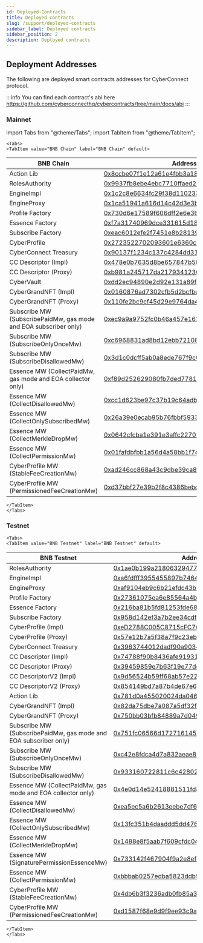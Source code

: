 ```yaml
---
id: Deployed-Contracts
title: Deployed contracts
slug: /support/deployed-contracts
sidebar_label: Deployed contracts
sidebar_position: 2
description: Deployed contracts
---
```


## Deployment Addresses

The following are deployed smart contracts addresses for CyberConnect protocol.

:::info
You can find each contract's abi here https://github.com/cyberconnecthq/cybercontracts/tree/main/docs/abi
:::

### Mainnet

import Tabs from "@theme/Tabs";
import TabItem from "@theme/TabItem";

```mdx-code-block
<Tabs>
<TabItem value="BNB Chain" label="BNB Chain" default>
```

| BNB Chain                                 | Address                                                                                                              |
| ----------------------------------------- | -------------------------------------------------------------------------------------------------------------------- |
| Action Lib                                | [0x8ccbe07f1e12a61e4fbb3a1895d35dce001ff73a](https://bscscan.com/address/0x8ccbe07f1e12a61e4fbb3a1895d35dce001ff73a) |
| RolesAuthority                            | [0x9937fb8ebe4ebc7710ffaed246584603f390be3e](https://bscscan.com/address/0x9937fb8ebe4ebc7710ffaed246584603f390be3e) |
| EngineImpl                                | [0x1c2c8e6634fc29f38d110233b5370a1b7ebbb6e5](https://bscscan.com/address/0x1c2c8e6634fc29f38d110233b5370a1b7ebbb6e5) |
| EngineProxy                               | [0x1ca51941a616d14c42d3e3b9e6e687d7f5054c3a](https://bscscan.com/address/0x1ca51941a616d14c42d3e3b9e6e687d7f5054c3a) |
| Profile Factory                           | [0x730d6e17589f606dff2e6e36c7abd8a8c2b40f91](https://bscscan.com/address/0x730d6e17589f606dff2e6e36c7abd8a8c2b40f91) |
| Essence Factory                           | [0xf7a31740969dce331615d189d355e5edf2b80b70](https://bscscan.com/address/0xf7a31740969dce331615d189d355e5edf2b80b70) |
| Subscribe Factory                         | [0xeac6012efe2f7451e8b28139e8d23bb3b540fecb](https://bscscan.com/address/0xeac6012efe2f7451e8b28139e8d23bb3b540fecb) |
| CyberProfile                                | [0x2723522702093601e6360cae665518c4f63e9da6](https://bscscan.com/address/0x2723522702093601e6360cae665518c4f63e9da6) |
| CyberConnect Treasury                     | [0x90137f1234c137c4284dd317303f2717c871f70a](https://bscscan.com/address/0x90137f1234c137c4284dd317303f2717c871f70a) |
| CC Descriptor (Impl)                      | [0x478e0b7635d8be657847b58198c652b4a091708b](https://bscscan.com/address/0x478e0b7635d8be657847b58198c652b4a091708b) |
| CC Descriptor (Proxy)                     | [0xb981a245717da217934123026b531834aa80896d](https://bscscan.com/address/0xb981a245717da217934123026b531834aa80896d) |
| CyberVault                                | [0xdd2ec94890e2d92e131a89f73bfe124137e0c10e](https://bscscan.com/address/0xdd2ec94890e2d92e131a89f73bfe124137e0c10e) |
| CyberGrandNFT (Impl)                      | [0x0160876ad7302cfb5d2bcfbe664a436a69383a12](https://bscscan.com/address/0x0160876ad7302cfb5d2bcfbe664a436a69383a12) |
| CyberGrandNFT (Proxy)                     | [0x110fe2bc9cf45d29e9764da4f6274abf13111efc](https://bscscan.com/address/0x110fe2bc9cf45d29e9764da4f6274abf13111efc) |
| Subscribe MW (SubscribePaidMw, gas mode and EOA subscriber only)            | [0xec9a9a9752fc0b46a457e161de39ba54aad5324b](https://bscscan.com/address/0xec9a9a9752fc0b46a457e161de39ba54aad5324b) |
| Subscribe MW (SubscribeOnlyOnceMw)        | [0xc6968831ad8bd12ebb72108f6e4c51432580870d](https://bscscan.com/address/0xc6968831ad8bd12ebb72108f6e4c51432580870d) |
| Subscribe MW (SubscribeDisallowedMw)      | [0x3d1c0dcff5ab0a8ede767f9c094b9e12940f6428](https://bscscan.com/address/0x3d1c0dcff5ab0a8ede767f9c094b9e12940f6428) |
| Essence MW (CollectPaidMw, gas mode and EOA collector only)                | [0xf89d252629080fb7ded7781a3b99feb3642315a8](https://bscscan.com/address/0xf89d252629080fb7ded7781a3b99feb3642315a8) |
| Essence MW (CollectDisallowedMw)          | [0xcc1d623be97c37b19c64adbd35390260460b92e7](https://bscscan.com/address/0xcc1d623be97c37b19c64adbd35390260460b92e7) |
| Essence MW (CollectOnlySubscribedMw)      | [0x26a39e0ecab95b76fbbf593331e25caaa13f83c7](https://bscscan.com/address/0x26a39e0ecab95b76fbbf593331e25caaa13f83c7) |
| Essence MW (CollectMerkleDropMw)          | [0x0642cfcba1e391e3affc2270fd2a20e468bceeaa](https://bscscan.com/address/0x0642cfcba1e391e3affc2270fd2a20e468bceeaa) |
| Essence MW (CollectPermissionMw)          | [0x01fafdbfbb1a56d4a58bb1f7472fb866922ff6c4](https://bscscan.com/address/0x01fafdbfbb1a56d4a58bb1f7472fb866922ff6c4) |
| CyberProfile MW (StableFeeCreationMw)       | [0xad246cc868a43c9dbe39ca814860b88714e20822](https://bscscan.com/address/0xad246cc868a43c9dbe39ca814860b88714e20822) |
| CyberProfile MW (PermissionedFeeCreationMw) | [0xd37bbf27e39b2f8c4386bebccda0850eeffd2a82](https://bscscan.com/address/0xd37bbf27e39b2f8c4386bebccda0850eeffd2a82) |

```mdx-code-block
</TabItem>
</Tabs>
```

### Testnet

```mdx-code-block
<Tabs>
<TabItem value="BNB Testnet" label="BNB Testnet" default>
```

| BNB Testnet                               | Address                                                                                                                      |
| ----------------------------------------- | ---------------------------------------------------------------------------------------------------------------------------- |
| RolesAuthority                            | [0x1ae0b199a2180632947721d9c5ebc9daf0ec10e5](https://testnet.bscscan.com/address/0x1ae0b199a2180632947721d9c5ebc9daf0ec10e5) |
| EngineImpl                                | [0xa6fdfff3955455897b746432f945eab3b5fb5c1f](https://testnet.bscscan.com/address/0xa6fdfff3955455897b746432f945eab3b5fb5c1f) |
| EngineProxy                               | [0xaf9104eb9c6b21efdc43baaaee70662d6cce8798](https://testnet.bscscan.com/address/0xaf9104eb9c6b21efdc43baaaee70662d6cce8798) |
| Profile Factory                           | [0x27361075ea6e85564a4b00f5828235fc4c8c2e32](https://testnet.bscscan.com/address/0x27361075ea6e85564a4b00f5828235fc4c8c2e32) |
| Essence Factory                           | [0x216ba81b5fd81253fde6888039c6001d6f891efb](https://testnet.bscscan.com/address/0x216ba81b5fd81253fde6888039c6001d6f891efb) |
| Subscribe Factory                         | [0x958d142ef3a7b2ee34cdf1f81c135fb91a454a5c](https://testnet.bscscan.com/address/0x958d142ef3a7b2ee34cdf1f81c135fb91a454a5c) |
| CyberProfile (Impl)                         | [0xeD2788C005C8715cFC7C2A29fF81B40b479Cc6fb](https://testnet.bscscan.com/address/0xeD2788C005C8715cFC7C2A29fF81B40b479Cc6fb) |
| CyberProfile (Proxy)                        | [0x57e12b7a5f38a7f9c23ebd0400e6e53f2a45f271](https://testnet.bscscan.com/address/0x57e12b7a5f38a7f9c23ebd0400e6e53f2a45f271) |
| CyberConnect Treasury                     | [0x3963744012dadf90a9034ea1068f53108b1a3834](https://testnet.bscscan.com/address/0x3963744012dadf90a9034ea1068f53108b1a3834) |
| CC Descriptor (Impl)                      | [0x74788f90b8436afe91931c17a01023bce5d89c0f](https://testnet.bscscan.com/address/0x74788f90b8436afe91931c17a01023bce5d89c0f) |
| CC Descriptor (Proxy)                     | [0x39459859e7b63f19e77ddcc38f65a519d88dba8a](https://testnet.bscscan.com/address/0x39459859e7b63f19e77ddcc38f65a519d88dba8a) |
| CC DescriptorV2 (Impl)                    | [0x9d56524b59ff68ab57e22b8384cb5dcf9ce2068d](https://testnet.bscscan.com/address/0x9d56524b59ff68ab57e22b8384cb5dcf9ce2068d) |
| CC DescriptorV2 (Proxy)                   | [0x854149bd7a87b4de67e642d792b4ae7954835844](https://testnet.bscscan.com/address/0x854149bd7a87b4de67e642d792b4ae7954835844) |
| Action Lib                                | [0x781d0a455020024da046f823d9ea076b76a873f3](https://testnet.bscscan.com/address/0x781d0a455020024da046f823d9ea076b76a873f3) |
| CyberGrandNFT (Impl)                      | [0x82da75dbe7a087a5df32f0f4cc22da269369e922](https://testnet.bscscan.com/address/0x82da75dbe7a087a5df32f0f4cc22da269369e922) |
| CyberGrandNFT (Proxy)                     | [0x750bb03bfb84889a7d049969fb26ab53ea2e1541](https://testnet.bscscan.com/address/0x750bb03bfb84889a7d049969fb26ab53ea2e1541) |
| Subscribe MW (SubscribePaidMw, gas mode and EOA subscriber only)            | [0x751fc06566d17271614578849eb6c28fb1142ccc](https://testnet.bscscan.com/address/0x751fc06566d17271614578849eb6c28fb1142ccc) |
| Subscribe MW (SubscribeOnlyOnceMw)        | [0xc42e8fdca4d7a832aeae8355834ea71fd8439e1f](https://testnet.bscscan.com/address/0xc42e8fdca4d7a832aeae8355834ea71fd8439e1f) |
| Subscribe MW (SubscribeDisallowedMw)      | [0x933160722811c6c42802bea059674aa2446cd731](https://testnet.bscscan.com/address/0x933160722811c6c42802bea059674aa2446cd731) |
| Essence MW (CollectPaidMw, gas mode and EOA collector only)                | [0x4e0d14e52418881511fd8156585d4b03eec1ff36](https://testnet.bscscan.com/address/0x4e0d14e52418881511fd8156585d4b03eec1ff36) |
| Essence MW (CollectDisallowedMw)          | [0xea5ec5a6b2613eebe7df63a6ac394759514baa3f](https://testnet.bscscan.com/address/0xea5ec5a6b2613eebe7df63a6ac394759514baa3f) |
| Essence MW (CollectOnlySubscribedMw)      | [0x13fc351b4daaddd5dd4768ca62f41a10fe548642](https://testnet.bscscan.com/address/0x13fc351b4daaddd5dd4768ca62f41a10fe548642) |
| Essence MW (CollectMerkleDropMw)          | [0x1488e8f5aab7f609cfdc04997d5c73e4d7b6ad0d](https://testnet.bscscan.com/address/0x1488e8f5aab7f609cfdc04997d5c73e4d7b6ad0d) |
| Essence MW (SignaturePermissionEssenceMw) | [0x733142f467904f9a2e8efa0119523d3cc7a99b0b](https://testnet.bscscan.com/address/0x733142f467904f9a2e8efa0119523d3cc7a99b0b) |
| Essence MW (CollectPermissionMw)          | [0xbbbab0257edba5823ddb5aa62c08f07bd0d302d9](https://testnet.bscscan.com/address/0xbbbab0257edba5823ddb5aa62c08f07bd0d302d9) |
| CyberProfile MW (StableFeeCreationMw)       | [0x4db6b3f3236adb0fb85a3957e740f07481c1dc99](https://testnet.bscscan.com/address/0x4db6b3f3236adb0fb85a3957e740f07481c1dc99) |
| CyberProfile MW (PermissionedFeeCreationMw) | [0xd1587f68e9d9f9ee93c9aa6fc60c7da414e90818](https://testnet.bscscan.com/address/0xd1587f68e9d9f9ee93c9aa6fc60c7da414e90818) |

```mdx-code-block
</TabItem>
</Tabs>
```
